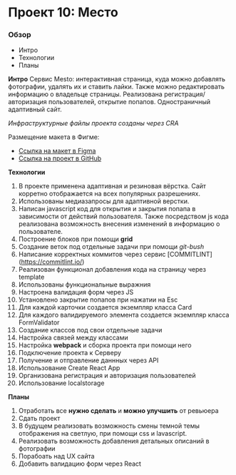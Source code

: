 # Проект 10: Место

### Обзор
* Интро
* Технологии
* Планы

**Интро**
Сервис Mesto: интерактивная страница, куда можно добавлять фотографии, удалять их и ставить лайки.
Также можно редактировать информацию о владельце страницы.
Реализована регистрация/авторизация пользователей, открытие попапов.
Одностраничный адаптивный сайт.

*Инфраструктурные файлы проекта созданы через CRA*

Размещение макета в Фигме: 
* [Ссылка на макет в Figma](https://www.figma.com/file/2cn9N9jSkmxD84oJik7xL7/JavaScript.-Sprint-4?node-id=0%3A1) 
* [Ссылка на проект в GitHub](https://kseniya7991.github.io/mesto-react/)

**Технологии**

1. В проекте применена адаптивная и резиновая вёрстка. 
Сайт корретно отображается на всех популярных разрешениях. 
2. Использованы медиазапросы для адаптивной верстки. 
3. Написан javascript код для открытия и закрытия попапа 
в зависимости от действий пользователя. Также посредством js кода 
реализована возможность внесения изменений в информацию о пользователе.
4. Построение блоков при помощи **grid** 
5. Создание веток под отдельные задачи при помощи *git-bush* 
6. Написание корректных коммитов через сервис [COMMITLINT] (https://commitlint.io/) 
7. Реализован функционал добавления кода на страницу через template
8. Использованы функциональные выражния
9. Настроена валидация форм через JS
10. Установлено закрытие попапов при нажатии на Esc
11. Для каждой карточки создается экземпляр класса Card
12. Для каждого валидируемого элемента создается экземпляр класса FormValidator
13. Создание классов под свои отдельные задачи
14. Настройка связей между классами
15. Настройка **webpack** и сборка проекта при помощи него
16. Подключение проекта к Серверу 
17. Получение и отправление даннных через API
18. Использование Create React App
19. Организована регистрация и авторизация пользователей
20. Использование localstorage



**Планы**

1. Отработать все **нужно сделать** и **можно улучшить** от ревьюера 
2. Сдать проект
3. В будущем реализовать возможность смены темной темы отображения на светлую, при помощи css и lavascript.
4. Реализовать возможность добавления детальных описаний в фотографии
5. Порабоать над UX сайта
6. Добавить валидацию форм через React